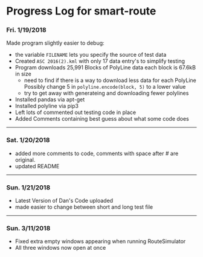 # Progress Log for smart-route

### Fri. 1/19/2018
Made program slightly easier to debug:
- the variable `FILENAME` lets you specify the source of test data
- Created `ASC 2016(2).kml` with only 17 data entry's to simplify testing
- Program downloads 25,991 Blocks of PolyLine data each block is 67.6kB in size
	- need to find if there is a way to download less data for each PolyLine
	  Possibly change 5 in `polyline.encode(block, 5)` to a lower value
	- try to get away with generateing and downloading fewer polylines 
- Installed pandas via apt-get
- Installed polyline via pip3
- Left lots of commented out testing code in place
- Added Comments containing best guess about what some code does
---

### Sat. 1/20/2018
- added more comments to code, comments with space after # are original.
- updated README
---

### Sun. 1/21/2018
- Latest Version of Dan's Code uploaded
- made easier to change between short and long test file
---
### Sun. 3/11/2018
- Fixed extra empty windows appearing when running RouteSimulator
- All three windows now open at once

